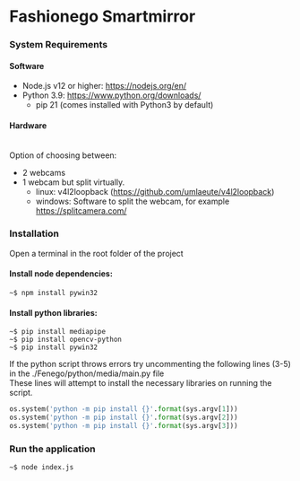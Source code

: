 # Fashionego Smartmirror

### System Requirements
#### Software

- Node.js v12 or higher: https://nodejs.org/en/
- Python 3.9: https://www.python.org/downloads/
  - pip 21 (comes installed with Python3 by default)





#### Hardware
<br/>Option of choosing between:
- 2 webcams
- 1 webcam but split virtually.
   - linux: v4l2loopback (https://github.com/umlaeute/v4l2loopback)
   - windows: Software to split the webcam, for example https://splitcamera.com/

### Installation

Open a terminal in the root folder of the project

#### Install node dependencies:

```console
~$ npm install pywin32
```

#### Install python libraries:
```console
~$ pip install mediapipe
~$ pip install opencv-python
~$ pip install pywin32
```

If the python script throws errors try uncommenting the following lines (3-5) in the ./Fenego/python/media/main.py file
<br/>These lines will attempt to install the necessary libraries on running the script.

```python
os.system('python -m pip install {}'.format(sys.argv[1]))
os.system('python -m pip install {}'.format(sys.argv[2]))
os.system('python -m pip install {}'.format(sys.argv[3]))
```


### Run the application

```console
~$ node index.js
```
